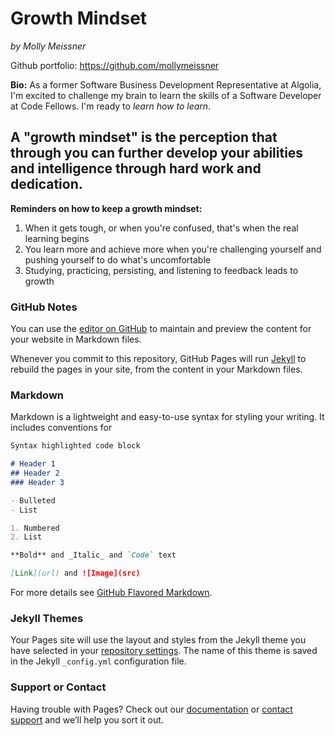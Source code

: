 # Growth Mindset
_by Molly Meissner_

Github portfolio: https://github.com/mollymeissner

**Bio:** As a former Software Business Development Representative at Algolia, I'm excited to challenge my brain to learn the skills of a Software Developer at Code Fellows. I'm ready to _learn how to learn_.

## A "growth mindset" is the perception that through you can further develop your abilities and intelligence through hard work and dedication.

**Reminders on how to keep a growth mindset:**
1. When it gets tough, or when you're confused, that's when the real learning begins
1. You learn more and achieve more when you're challenging yourself and pushing yourself to do what's uncomfortable
1. Studying, practicing, persisting, and listening to feedback leads to growth


### GitHub Notes

You can use the [editor on GitHub](https://github.com/mollymeissner/learning-journal/edit/master/README.md) to maintain and preview the content for your website in Markdown files.

Whenever you commit to this repository, GitHub Pages will run [Jekyll](https://jekyllrb.com/) to rebuild the pages in your site, from the content in your Markdown files.

### Markdown

Markdown is a lightweight and easy-to-use syntax for styling your writing. It includes conventions for

```markdown
Syntax highlighted code block

# Header 1
## Header 2
### Header 3

- Bulleted
- List

1. Numbered
2. List

**Bold** and _Italic_ and `Code` text

[Link](url) and ![Image](src)
```

For more details see [GitHub Flavored Markdown](https://guides.github.com/features/mastering-markdown/).

### Jekyll Themes

Your Pages site will use the layout and styles from the Jekyll theme you have selected in your [repository settings](https://github.com/mollymeissner/learning-journal/settings). The name of this theme is saved in the Jekyll `_config.yml` configuration file.

### Support or Contact

Having trouble with Pages? Check out our [documentation](https://help.github.com/categories/github-pages-basics/) or [contact support](https://github.com/contact) and we’ll help you sort it out.
